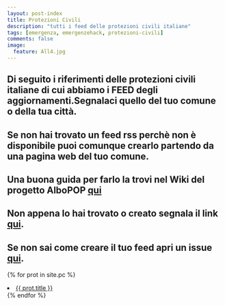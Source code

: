 ```yaml
---
layout: post-index
title: Protezioni Civili
description: "tutti i feed delle protezioni civili italiane"
tags: [emergenza, emergenzehack, protezioni-civili]
comments: false
image:
  feature: All4.jpg
---
```


## Di seguito i riferimenti delle protezioni civili italiane di cui abbiamo i FEED degli aggiornamenti.Segnalaci quello del tuo comune o della tua città. ##

## Se non hai trovato un feed rss perchè non è disponibile puoi comunque crearlo partendo da una pagina web del tuo comune. ##

## Una buona guida per farlo la trovi nel Wiki del progetto AlboPOP [qui](https://github.com/aborruso/albo-pop/wiki/Strumenti) ##

## Non appena lo hai trovato o creato segnala il link [qui](https://github.com/emergenzehack/emergenzeHack.github.io/issues/new?title=%5Bfeed%20pc%5D). ##

## Se non sai come creare il tuo feed apri un issue [qui](https://github.com/emergenzehack/emergenzeHack.github.io/issues/new). ##

{% for prot in site.pc %}
  <li><a href="{{ site.url }}{{ prot.url }}">{{ prot.title }}</a></li>
{% endfor %}
